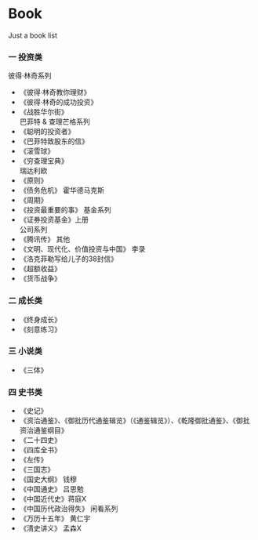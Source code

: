 # Book
Just a book list
### 一 投资类
彼得·林奇系列
* 《彼得·林奇教你理财》
* 《彼得·林奇的成功投资》
* 《战胜华尔街》    
巴菲特 & 查理芒格系列
* 《聪明的投资者》
* 《巴菲特致股东的信》
* 《滚雪球》
* 《穷查理宝典》   
瑞达利欧
* 《原则》
* 《债务危机》
霍华德马克斯
* 《周期》
* 《投资最重要的事》
基金系列
* 《证券投资基金》上册    
公司系列
* 《腾讯传》
其他
* 《文明、现代化、价值投资与中国》 李录
* 《洛克菲勒写给儿子的38封信》
* 《超额收益》    
* 《货币战争》    
### 二 成长类
* 《终身成长》
* 《刻意练习》
### 三 小说类
* 《三体》
### 四 史书类
* 《史记》  
* 《资治通鉴》、《御批历代通鉴辑览》（《通鉴辑览》）、《乾隆御批通鉴》、《御批资治通鉴纲目》
* 《二十四史》  
* 《四库全书》
* 《左传》 
* 《三国志》 
* 《国史大纲》 钱穆
* 《中国通史》 吕思勉
* 《中国近代史》蒋庭X 
* 《中国历代政治得失》 
闲看系列
* 《万历十五年》 黄仁宇 
* 《清史讲义》 孟森X
